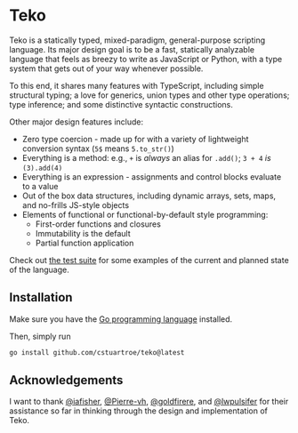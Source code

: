 # Teko

Teko is a statically typed, mixed-paradigm, general-purpose scripting language. Its major design goal is to be a fast, statically analyzable language
that feels as breezy to write as JavaScript or Python, with a type system that gets out of your way whenever possible.

To this end, it shares many features with TypeScript, including simple structural typing; a love for generics, union types and other type operations; 
type inference; and some distinctive syntactic constructions.

Other major design features include:

 * Zero type coercion - made up for with a variety of lightweight conversion syntax (`5$` means `5.to_str()`)
 * Everything is a method: e.g., `+` is *always* an alias for `.add()`; `3 + 4` *is* `(3).add(4)`
 * Everything is an expression - assignments and control blocks evaluate to a value
 * Out of the box data structures, including dynamic arrays, sets, maps, and no-frills JS-style objects
 * Elements of functional or functional-by-default style programming:
   * First-order functions and closures
   * Immutability is the default
   * Partial function application

Check out [the test suite](/tests) for some examples of the current and planned state of the language.

## Installation

Make sure you have the [Go programming language](https://golang.org/dl/) installed.

Then, simply run 

```sh
go install github.com/cstuartroe/teko@latest
```

## Acknowledgements

I want to thank [@iafisher](https://github.com/iafisher), [@Pierre-vh](https://github.com/Pierre-vh), [@goldfirere](https://github.com/goldfirere/), and [@lwpulsifer](https://github.com/lwpulsifer) for their assistance so far in thinking through the design and implementation of Teko.
